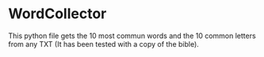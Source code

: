 # WordCollector
This python file gets the 10 most commun words and the 10 common letters from any TXT (It has been tested with a copy of the bible). 
